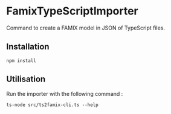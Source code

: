 # FamixTypeScriptImporter

Command to create a FAMIX model in JSON of TypeScript files.

## Installation

```npm install```

## Utilisation

Run the importer with the following command :

```
ts-node src/ts2famix-cli.ts --help
```
